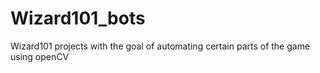 # Wizard101_bots
Wizard101 projects with the goal of automating certain parts of the game using openCV
